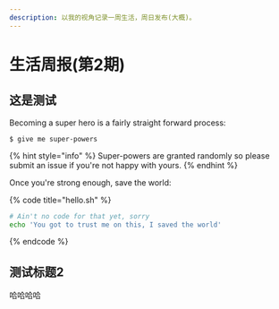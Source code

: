 ```yaml
---
description: 以我的视角记录一周生活，周日发布(大概)。
---
```


# 生活周报\(第2期\)

## 这是测试

Becoming a super hero is a fairly straight forward process:

```
$ give me super-powers
```

{% hint style="info" %}
 Super-powers are granted randomly so please submit an issue if you're not happy with yours.
{% endhint %}

Once you're strong enough, save the world:

{% code title="hello.sh" %}
```bash
# Ain't no code for that yet, sorry
echo 'You got to trust me on this, I saved the world'
```
{% endcode %}

## 测试标题2

哈哈哈哈



